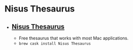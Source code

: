 # Nisus Thesaurus
- [Nisus Thesaurus](https://nisus.com/Thesaurus/)
  - 
  - Free thesaurus that works with most Mac applications.
  - `brew cask install Nisus Thesaurus`
